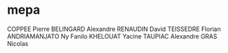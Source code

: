 mepa
====

COPPEE Pierre
BELINGARD Alexandre
RENAUDIN David
TEISSEDRE Florian
ANDRIAMANJATO Ny Fanilo
KHELOUAT Yacine
TAUPIAC Alexandre
GRAS Nicolas